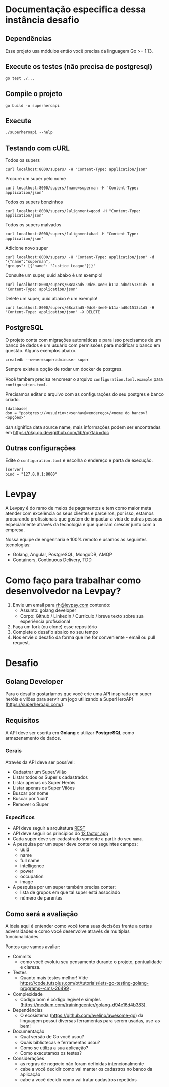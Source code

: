 # Documentação especifica dessa instância desafio

## Dependências

Esse projeto usa módulos então você precisa da linguagem Go >= 1.13.

## Execute os testes (não precisa de postgresql)

```
go test ./...
```

## Compile o projeto

```
go build -o superheroapi
```

## Execute 

```
./superheroapi --help
```

## Testando com cURL

Todos os supers
```
curl localhost:8000/supers/ -H "Content-Type: application/json"
```

Procure um super pelo nome
```
curl localhost:8000/supers/?name=superman -H 'Content-Type: application/json'
```

Todos os supers bonzinhos
```
curl localhost:8000/supers/?alignment=good -H "Content-Type: application/json"
```

Todos os supers malvados
```
curl localhost:8000/supers/?alignment=bad -H "Content-Type: application/json"
```

Adicione novo super
```
curl localhost:8000/supers/ -H "Content-Type: application/json" -d '{"name":"superman",
"groups": [{"name": "Justice League"}]}'
```

Consulte um super, uuid abaixo é um exemplo!
```
curl localhost:8000/supers/68ca3ad5-9dc6-4ee0-b11a-ad0d1513c1d5 -H "Content-Type: application/json"
```

Delete um super, uuid abaixo é um exemplo!
```
curl localhost:8000/supers/68ca3ad5-9dc6-4ee0-b11a-ad0d1513c1d5 -H "Content-Type: application/json" -X DELETE
```

## PostgreSQL
O projeto conta com migrações automáticas e para isso precisamos de um banco de 
dados e um usuário com permissões para modificar o banco em questão. Alguns exemplos abaixo.

```
createdb --owner=superadminuser super
```

Sempre existe a opção de rodar um docker de postgres.

Você também precisa renomear o arquivo ```configuration.toml.example``` para ```configuration.toml```.

Precisamos editar o arquivo com as configurações do seu postgres e banco criado.

```
[database]
dsn = "postgres://<usuário>:<senha>@<endereço>/<nome do banco>?<opções>"
```

_dsn_ significa data source name, mais informações podem ser encontradas em
https://pkg.go.dev/github.com/lib/pq?tab=doc

## Outras configurações

Edite o ```configuration.toml``` e escolha o endereço e parta de execução.

```
[server]
bind = "127.0.0.1:8000"
```

# Levpay

A Levpay é do ramo de meios de pagamentos e tem como maior meta atender com excelência os seus clientes e parceiros, por isso, estamos procurando profissionais que gostem de impactar a vida de outras pessoas especialmente através da tecnologia e que queiram crescer junto com a empresa.

Nossa equipe de engenharia é 100% remoto e usamos as seguintes tecnologias:
- Golang, Angular, PostgreSQL, MongoDB, AMQP
- Containers, Continuous Delivery, TDD

# Como faço para trabalhar como desenvolvedor na Levpay?

1. Envie um email para rh@levpay.com contendo:
    - Assunto: golang developer
    - Corpo: Github / LinkedIn / Curriculo / breve texto sobre sua experiência profissional
2. Faça um fork (ou clone) esse repositório
3. Complete o desafio abaixo no seu tempo
4. Nos envie o desafio da forma que lhe for conveniente - email ou pull request.

# Desafio
## Golang Developer
Para o desafio gostaríamos que você crie uma API inspirada em super heróis e vilões para servir um jogo utilizando a SuperHeroAPI (https://superheroapi.com/).

## Requisitos

A API deve ser escrita em **Golang** e utilizar **PostgreSQL** como armazenamento de dados.

### Gerais
Através da API deve ser possível:
- Cadastrar um Super/Vilão
- Listar todos os Super's cadastrados
- Listar apenas os Super Heróis
- Listar apenas os Super Vilões
- Buscar por nome
- Buscar por 'uuid'
- Remover o Super

### Específicos
- API deve seguir a arquitetura [REST](https://restfulapi.net/)
- API deve seguir os principios do [12 factor app](https://12factor.net/pt_br/)
- Cada super deve ser cadastrado somente a partir do seu `name`.
- A pesquisa por um super deve conter os seguintes campos:
    - uuid
    - name
    - full name
    - intelligence
    - power
    - occupation
    - image
- A pesquisa por um super também precisa conter:
    - lista de grupos em que tal super está associado
    - número de parentes

## Como será a avaliação

A ideia aqui é entender como você toma suas decisões frente a certas adversidades e como você desenvolve através de multiplas funcionalidades.

Pontos que vamos avaliar:
- Commits
    - como você evoluiu seu pensamento durante o projeto, pontualidade e clareza.
- Testes
    - Quanto mais testes melhor! Vide https://code.tutsplus.com/pt/tutorials/lets-go-testing-golang-programs--cms-26499 .
- Complexidade
    - Código bom é código legivel e simples (https://medium.com/trainingcenter/golang-d94e16d4b383).
- Dependências
    - O ecosistema (https://github.com/avelino/awesome-go) da linguagem possui diversas ferramentas para serem usadas, use-as bem!
- Documentação
    - Qual versão de Go você usou?
    - Quais bibliotecas e ferramentas usou?
    - Como se utiliza a sua aplicação?
    - Como executamos os testes?
- Considerações
    - as regras de negócio não foram definidas intencionalmente
    - cabe a você decidir como vai manter os cadastros no banco da aplicação
    - cabe a você decidir como vai tratar cadastros repetidos
